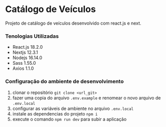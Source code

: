 # Catálogo de Veículos

Projeto de catálogo de veículos desenvolvido com react.js e next.

### Tenologias Utilizadas

- React.js 18.2.0
- Nextjs 12.3.1
- Nodejs 16.14.0
- Sass 1.55.0
- Axios 1.1.0

### Configuração do ambiente de desenvolvimento

1. clonar o repositório `git clone <url_git>` 
1. fazer uma copia do arquivo `.env.example` e renomear o novo arquivo de `.env.local`
1. configurar as variáveis de ambiente no arquivo `.env.local`
1. instale as dependencias do projeto `npm i`
1. execute o comando `npm run dev` para subir a aplicação